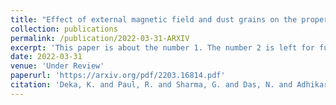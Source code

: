 ```yaml
---
title: "Effect of external magnetic field and dust grains on the properties of Ion Acoustic Waves"
collection: publications
permalink: /publication/2022-03-31-ARXIV
excerpt: 'This paper is about the number 1. The number 2 is left for future work.'
date: 2022-03-31
venue: 'Under Review'
paperurl: 'https://arxiv.org/pdf/2203.16814.pdf'
citation: 'Deka, K. and Paul, R. and Sharma, G. and Das, N. and Adhikari, S. and Moulick, R. and Kausik, S. S. and Saikia, B. K. and Chin, O. H. and Wong, C. S. (2022). &quot;Effect of external magnetic field and dust grains on the properties of Ion Acoustic Waves &quot; <i>arXiv</i>.'
---
```

<!-- This paper is about the number 1. The number 2 is left for future work.

[Download paper here](http://academicpages.github.io/files/paper1.pdf)

Recommended citation: Your Name, You. (2009). "Paper Title Number 1." <i>Journal 1</i>. 1(1). -->
